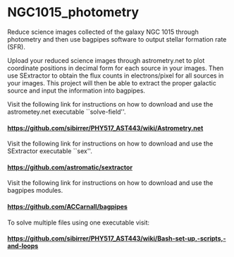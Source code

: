 # NGC1015_photometry
Reduce science images collected of the galaxy NGC 1015 through photometry and then use bagpipes software to output stellar formation rate (SFR).

Upload your reduced science images through astrometry.net to plot coordinate positions in decimal form for each source in your images. Then use SExtractor to obtain the flux counts in electrons/pixel for all sources in your images. This project will then be able to extract the proper galactic source and input the information into bagpipes.  

Visit the following link for instructions on how to download and use the astrometey.net executable ``solve-field''.
#### https://github.com/sibirrer/PHY517_AST443/wiki/Astrometry.net

Visit the following link for instructions on how to download and use the SExtractor executable ``sex''.
#### https://github.com/astromatic/sextractor

Visit the following link for instructions on how to download and use the bagpipes modules.
#### https://github.com/ACCarnall/bagpipes

To solve multiple files using one executable visit:
#### https://github.com/sibirrer/PHY517_AST443/wiki/Bash-set-up,-scripts,-and-loops


